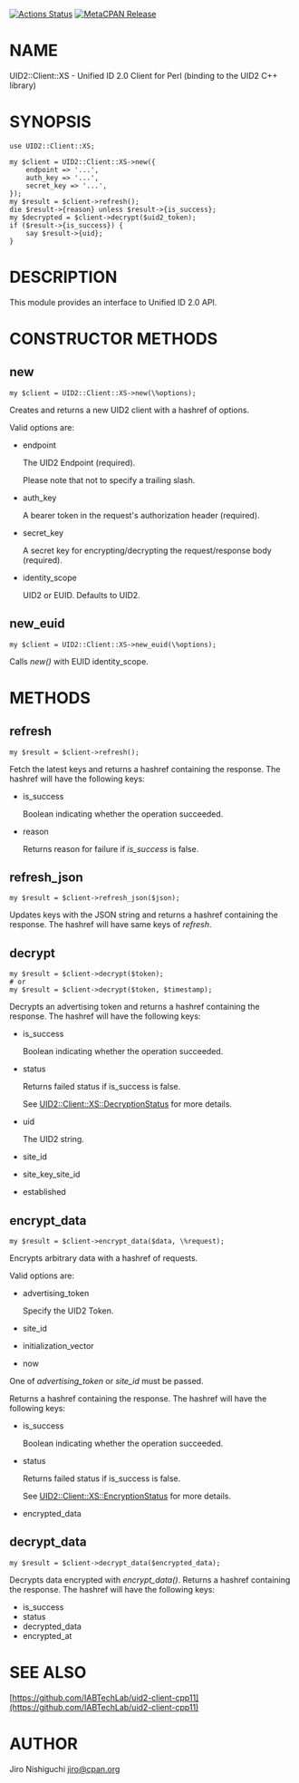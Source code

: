 [![Actions Status](https://github.com/spiritloose/uid2-client-perlxs/workflows/test/badge.svg)](https://github.com/spiritloose/uid2-client-perlxs/actions) [![MetaCPAN Release](https://badge.fury.io/pl/UID2-Client-XS.svg)](https://metacpan.org/release/UID2-Client-XS)
# NAME

UID2::Client::XS - Unified ID 2.0 Client for Perl (binding to the UID2 C++ library)

# SYNOPSIS

    use UID2::Client::XS;

    my $client = UID2::Client::XS->new({
        endpoint => '...',
        auth_key => '...',
        secret_key => '...',
    });
    my $result = $client->refresh();
    die $result->{reason} unless $result->{is_success};
    my $decrypted = $client->decrypt($uid2_token);
    if ($result->{is_success}) {
        say $result->{uid};
    }

# DESCRIPTION

This module provides an interface to Unified ID 2.0 API.

# CONSTRUCTOR METHODS

## new

    my $client = UID2::Client::XS->new(\%options);

Creates and returns a new UID2 client with a hashref of options.

Valid options are:

- endpoint

    The UID2 Endpoint (required).

    Please note that not to specify a trailing slash.

- auth\_key

    A bearer token in the request's authorization header (required).

- secret\_key

    A secret key for encrypting/decrypting the request/response body (required).

- identity\_scope

    UID2 or EUID. Defaults to UID2.

## new\_euid

    my $client = UID2::Client::XS->new_euid(\%options);

Calls _new()_ with EUID identity\_scope.

# METHODS

## refresh

    my $result = $client->refresh();

Fetch the latest keys and returns a hashref containing the response. The hashref will have the following keys:

- is\_success

    Boolean indicating whether the operation succeeded.

- reason

    Returns reason for failure if _is\_success_ is false.

## refresh\_json

    my $result = $client->refresh_json($json);

Updates keys with the JSON string and returns a hashref containing the response. The hashref will have same keys of _refresh_.

## decrypt

    my $result = $client->decrypt($token);
    # or
    my $result = $client->decrypt($token, $timestamp);

Decrypts an advertising token and returns a hashref containing the response. The hashref will have the following keys:

- is\_success

    Boolean indicating whether the operation succeeded.

- status

    Returns failed status if is\_success is false.

    See [UID2::Client::XS::DecryptionStatus](https://metacpan.org/pod/UID2%3A%3AClient%3A%3AXS%3A%3ADecryptionStatus) for more details.

- uid

    The UID2 string.

- site\_id
- site\_key\_site\_id
- established

## encrypt\_data

    my $result = $client->encrypt_data($data, \%request);

Encrypts arbitrary data with a hashref of requests.

Valid options are:

- advertising\_token

    Specify the UID2 Token.

- site\_id
- initialization\_vector
- now

One of _advertising\_token_ or _site\_id_ must be passed.

Returns a hashref containing the response. The hashref will have the following keys:

- is\_success

    Boolean indicating whether the operation succeeded.

- status

    Returns failed status if is\_success is false.

    See [UID2::Client::XS::EncryptionStatus](https://metacpan.org/pod/UID2%3A%3AClient%3A%3AXS%3A%3AEncryptionStatus) for more details.

- encrypted\_data

## decrypt\_data

    my $result = $client->decrypt_data($encrypted_data);

Decrypts data encrypted with _encrypt\_data()_. Returns a hashref containing the response. The hashref will have the following keys:

- is\_success
- status
- decrypted\_data
- encrypted\_at

# SEE ALSO

[https://github.com/IABTechLab/uid2-client-cpp11](https://github.com/IABTechLab/uid2-client-cpp11)

# AUTHOR

Jiro Nishiguchi <jiro@cpan.org>
